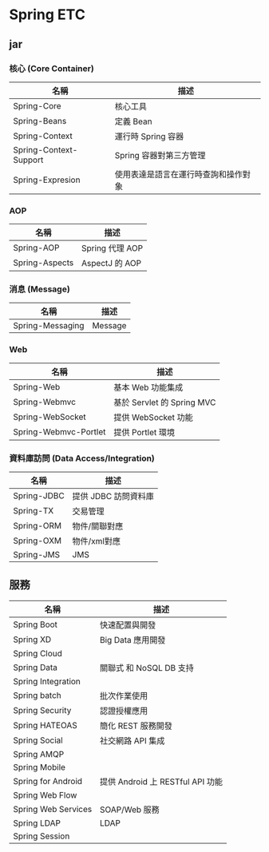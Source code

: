 # Spring ETC

## jar

### 核心 (Core Container)

| 名稱 | 描述 | 
| -----|-----|
| Spring-Core | 核心工具 |
| Spring-Beans | 定義 Bean |
| Spring-Context | 運行時 Spring 容器 |
| Spring-Context-Support | Spring 容器對第三方管理 |
| Spring-Expresion | 使用表達是語言在運行時查詢和操作對象 |

### AOP

| 名稱 | 描述 | 
| -----|-----|
| Spring-AOP | Spring 代理 AOP |
| Spring-Aspects | AspectJ 的 AOP |

### 消息 (Message)

| 名稱 | 描述 | 
| -----|-----|
| Spring-Messaging | Message |

### Web

| 名稱 | 描述 | 
| -----|-----|
| Spring-Web | 基本 Web 功能集成 |
| Spring-Webmvc | 基於 Servlet 的 Spring MVC |
| Spring-WebSocket | 提供 WebSocket 功能 |
| Spring-Webmvc-Portlet | 提供 Portlet 環境 |

### 資料庫訪問 (Data Access/Integration)

| 名稱 | 描述 | 
| -----|-----|
| Spring-JDBC | 提供 JDBC 訪問資料庫 |
| Spring-TX | 交易管理 |
| Spring-ORM | 物件/關聯對應 |
| Spring-OXM | 物件/xml對應 |
| Spring-JMS | JMS |

## 服務

| 名稱 | 描述 | 
| -----|-----|
| Spring Boot | 快速配置與開發 |
| Spring XD | Big Data 應用開發 |
| Spring Cloud |  |
| Spring Data | 關聯式 和 NoSQL DB 支持 |
| Spring Integration |  |
| Spring batch | 批次作業使用 |
| Spring Security | 認證授權應用 |
| Spring HATEOAS | 簡化 REST 服務開發 |
| Spring Social | 社交網路 API 集成 |
| Spring AMQP |  |
| Spring Mobile |  |
| Spring for Android | 提供 Android 上 RESTful API 功能 |
| Spring Web Flow |  |
| Spring Web Services | SOAP/Web 服務 |
| Spring LDAP | LDAP |
| Spring Session |  |


